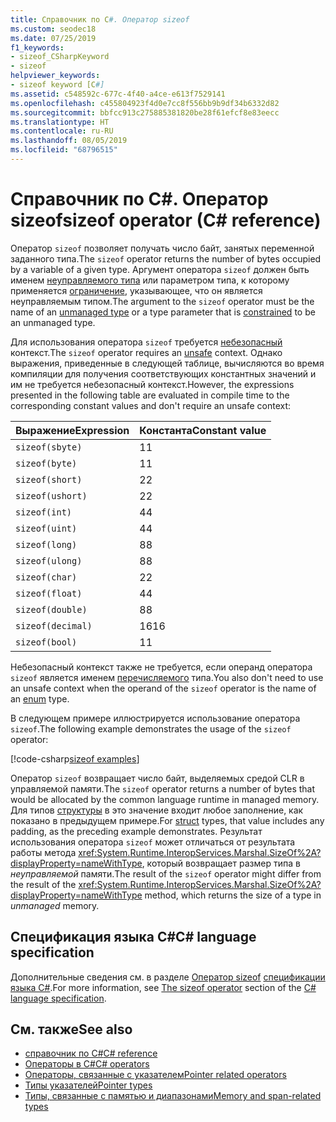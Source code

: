 ```yaml
---
title: Справочник по C#. Оператор sizeof
ms.custom: seodec18
ms.date: 07/25/2019
f1_keywords:
- sizeof_CSharpKeyword
- sizeof
helpviewer_keywords:
- sizeof keyword [C#]
ms.assetid: c548592c-677c-4f40-a4ce-e613f7529141
ms.openlocfilehash: c455804923f4d0e7cc8f556bb9b9df34b6332d82
ms.sourcegitcommit: bbfcc913c275885381820be28f61efcf8e83eecc
ms.translationtype: HT
ms.contentlocale: ru-RU
ms.lasthandoff: 08/05/2019
ms.locfileid: "68796515"
---
```

# <a name="sizeof-operator-c-reference"></a><span data-ttu-id="3d091-102">Справочник по C#. Оператор sizeof</span><span class="sxs-lookup"><span data-stu-id="3d091-102">sizeof operator (C# reference)</span></span>

<span data-ttu-id="3d091-103">Оператор `sizeof` позволяет получать число байт, занятых переменной заданного типа.</span><span class="sxs-lookup"><span data-stu-id="3d091-103">The `sizeof` operator returns the number of bytes occupied by a variable of a given type.</span></span> <span data-ttu-id="3d091-104">Аргумент оператора `sizeof` должен быть именем [неуправляемого типа](../builtin-types/unmanaged-types.md) или параметром типа, к которому применяется [ограничение](../../programming-guide/generics/constraints-on-type-parameters.md#unmanaged-constraint), указывающее, что он является неуправляемым типом.</span><span class="sxs-lookup"><span data-stu-id="3d091-104">The argument to the `sizeof` operator must be the name of an [unmanaged type](../builtin-types/unmanaged-types.md) or a type parameter that is [constrained](../../programming-guide/generics/constraints-on-type-parameters.md#unmanaged-constraint) to be an unmanaged type.</span></span>

<span data-ttu-id="3d091-105">Для использования оператора `sizeof` требуется [небезопасный](../keywords/unsafe.md) контекст.</span><span class="sxs-lookup"><span data-stu-id="3d091-105">The `sizeof` operator requires an [unsafe](../keywords/unsafe.md) context.</span></span> <span data-ttu-id="3d091-106">Однако выражения, приведенные в следующей таблице, вычисляются во время компиляции для получения соответствующих константных значений и им не требуется небезопасный контекст.</span><span class="sxs-lookup"><span data-stu-id="3d091-106">However, the expressions presented in the following table are evaluated in compile time to the corresponding constant values and don't require an unsafe context:</span></span>

|<span data-ttu-id="3d091-107">Выражение</span><span class="sxs-lookup"><span data-stu-id="3d091-107">Expression</span></span>|<span data-ttu-id="3d091-108">Константа</span><span class="sxs-lookup"><span data-stu-id="3d091-108">Constant value</span></span>|
|---------|---------------|
|`sizeof(sbyte)`|<span data-ttu-id="3d091-109">1</span><span class="sxs-lookup"><span data-stu-id="3d091-109">1</span></span>|
|`sizeof(byte)`|<span data-ttu-id="3d091-110">1</span><span class="sxs-lookup"><span data-stu-id="3d091-110">1</span></span>|
|`sizeof(short)`|<span data-ttu-id="3d091-111">2</span><span class="sxs-lookup"><span data-stu-id="3d091-111">2</span></span>|
|`sizeof(ushort)`|<span data-ttu-id="3d091-112">2</span><span class="sxs-lookup"><span data-stu-id="3d091-112">2</span></span>|
|`sizeof(int)`|<span data-ttu-id="3d091-113">4</span><span class="sxs-lookup"><span data-stu-id="3d091-113">4</span></span>|
|`sizeof(uint)`|<span data-ttu-id="3d091-114">4</span><span class="sxs-lookup"><span data-stu-id="3d091-114">4</span></span>|
|`sizeof(long)`|<span data-ttu-id="3d091-115">8</span><span class="sxs-lookup"><span data-stu-id="3d091-115">8</span></span>|
|`sizeof(ulong)`|<span data-ttu-id="3d091-116">8</span><span class="sxs-lookup"><span data-stu-id="3d091-116">8</span></span>|
|`sizeof(char)`|<span data-ttu-id="3d091-117">2</span><span class="sxs-lookup"><span data-stu-id="3d091-117">2</span></span>|
|`sizeof(float)`|<span data-ttu-id="3d091-118">4</span><span class="sxs-lookup"><span data-stu-id="3d091-118">4</span></span>|
|`sizeof(double)`|<span data-ttu-id="3d091-119">8</span><span class="sxs-lookup"><span data-stu-id="3d091-119">8</span></span>|
|`sizeof(decimal)`|<span data-ttu-id="3d091-120">16</span><span class="sxs-lookup"><span data-stu-id="3d091-120">16</span></span>|
|`sizeof(bool)`|<span data-ttu-id="3d091-121">1</span><span class="sxs-lookup"><span data-stu-id="3d091-121">1</span></span>|

<span data-ttu-id="3d091-122">Небезопасный контекст также не требуется, если операнд оператора `sizeof` является именем [перечисляемого](../keywords/enum.md) типа.</span><span class="sxs-lookup"><span data-stu-id="3d091-122">You also don't need to use an unsafe context when the operand of the `sizeof` operator is the name of an [enum](../keywords/enum.md) type.</span></span>

<span data-ttu-id="3d091-123">В следующем примере иллюстрируется использование оператора `sizeof`.</span><span class="sxs-lookup"><span data-stu-id="3d091-123">The following example demonstrates the usage of the `sizeof` operator:</span></span>

[!code-csharp[sizeof examples](~/samples/csharp/language-reference/operators/SizeOfOperator.cs)]

<span data-ttu-id="3d091-124">Оператор `sizeof` возвращает число байт, выделяемых средой CLR в управляемой памяти.</span><span class="sxs-lookup"><span data-stu-id="3d091-124">The `sizeof` operator returns a number of bytes that would be allocated by the common language runtime in managed memory.</span></span> <span data-ttu-id="3d091-125">Для типов [структуры](../keywords/struct.md) в это значение входит любое заполнение, как показано в предыдущем примере.</span><span class="sxs-lookup"><span data-stu-id="3d091-125">For [struct](../keywords/struct.md) types, that value includes any padding, as the preceding example demonstrates.</span></span> <span data-ttu-id="3d091-126">Результат использования оператора `sizeof` может отличаться от результата работы метода <xref:System.Runtime.InteropServices.Marshal.SizeOf%2A?displayProperty=nameWithType>, который возвращает размер типа в *неуправляемой* памяти.</span><span class="sxs-lookup"><span data-stu-id="3d091-126">The result of the `sizeof` operator might differ from the result of the <xref:System.Runtime.InteropServices.Marshal.SizeOf%2A?displayProperty=nameWithType> method, which returns the size of a type in *unmanaged* memory.</span></span>

## <a name="c-language-specification"></a><span data-ttu-id="3d091-127">Спецификация языка C#</span><span class="sxs-lookup"><span data-stu-id="3d091-127">C# language specification</span></span>

<span data-ttu-id="3d091-128">Дополнительные сведения см. в разделе [Оператор sizeof](~/_csharplang/spec/unsafe-code.md#the-sizeof-operator) [спецификации языка C#](~/_csharplang/spec/introduction.md).</span><span class="sxs-lookup"><span data-stu-id="3d091-128">For more information, see [The sizeof operator](~/_csharplang/spec/unsafe-code.md#the-sizeof-operator) section of the [C# language specification](~/_csharplang/spec/introduction.md).</span></span>

## <a name="see-also"></a><span data-ttu-id="3d091-129">См. также</span><span class="sxs-lookup"><span data-stu-id="3d091-129">See also</span></span>

- [<span data-ttu-id="3d091-130">справочник по C#</span><span class="sxs-lookup"><span data-stu-id="3d091-130">C# reference</span></span>](../index.md)
- [<span data-ttu-id="3d091-131">Операторы в C#</span><span class="sxs-lookup"><span data-stu-id="3d091-131">C# operators</span></span>](index.md)
- [<span data-ttu-id="3d091-132">Операторы, связанные с указателем</span><span class="sxs-lookup"><span data-stu-id="3d091-132">Pointer related operators</span></span>](pointer-related-operators.md)
- [<span data-ttu-id="3d091-133">Типы указателей</span><span class="sxs-lookup"><span data-stu-id="3d091-133">Pointer types</span></span>](../../programming-guide/unsafe-code-pointers/pointer-types.md)
- [<span data-ttu-id="3d091-134">Типы, связанные с памятью и диапазонами</span><span class="sxs-lookup"><span data-stu-id="3d091-134">Memory and span-related types</span></span>](../../../standard/memory-and-spans/index.md)
